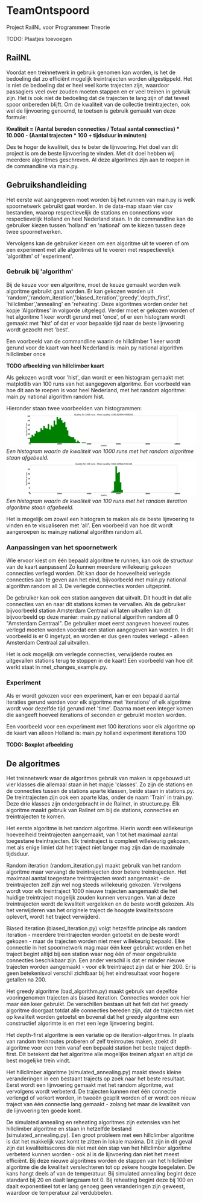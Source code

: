 # TeamOntspoord
Project RailNL voor Programmeer Theorie

TODO: Plaatjes toevoegen

## RailNL

Voordat een treinnetwerk in gebruik genomen kan worden, is het de bedoeling dat zo efficiënt mogelijk treintrajecten worden uitgestippeld. Het is niet de bedoeling dat er heel veel korte trajecten zijn, waardoor passagiers veel over zouden moeten stappen en er veel treinen in gebruik zijn. Het is ook niet de bedoeling dat de trajecten te lang zijn of dat teveel spoor onbereden blijft. Om de kwaliteit van de collectie treintrajecten, ook wel de lijnvoering genoemd, te toetsen is gebruik gemaakt van deze formule:

**Kwaliteit = (Aantal bereden connecties / Totaal aantal connecties) * 10.000 - (Aantal trajecten * 100 + tijdsduur in minuten)**

Des te hoger de kwaliteit, des te beter de lijnvoering. Het doel van dit project is om de beste lijnvoering te vinden. Met dit doel hebben wij meerdere algoritmes geschreven. Al deze algoritmes zijn aan te roepen in de commandline via main.py. 

## Gebruikshandleiding

Het eerste wat aangegeven moet worden bij het runnen van main.py is welk spoornetwerk gebruikt gaat worden. In de data-map staan vier csv bestanden, waarop respectievelijk de stations en connections voor respectievelijk Holland en heel Nederland staan. In de commandline kan de gebruiker kiezen tussen 'holland' en 'national' om te kiezen tussen deze twee spoornetwerken.

Vervolgens kan de gebruiker kiezen om een algoritme uit te voeren of om een experiment met alle algoritmes uit te voeren met respectievelijk 'algorithm' of 'experiment'.

### Gebruik bij 'algorithm'

Bij de keuze voor een algoritme, moet de keuze gemaakt worden welk algoritme gebruikt gaat worden. Er kan gekozen worden uit 'random','random_iteration','biased_iteration','greedy','depth_first', 'hillclimber','annealing' en 'reheating'. Deze algoritmes worden onder het kopje 'Algoritmes' in volgorde uitgelegd. Verder moet er gekozen worden of het algoritme 1 keer wordt gerund met 'once', of er een histogram wordt gemaakt met 'hist' of dat er voor bepaalde tijd naar de beste lijnvoering wordt gezocht met 'best'.

Een voorbeeld van de commandline waarin de hillclimber 1 keer wordt gerund voor de kaart van heel Nederland is: main.py national algorithm hillclimber once

**TODO afbeelding van hillclimber kaart**


Als gekozen wordt voor 'hist', dan wordt er een histogram gemaakt met matplotlib van 100 runs van het aangegeven algoritme. Een voorbeeld van hoe dit aan te roepen is voor heel Nederland, met het random algoritme: main.py national algorithm random hist.

Hieronder staan twee voorbeelden van histogrammen:
![Histogram van Random](docs/random_long_hist.png "Random_Hist")
*Een histogram waarin de kwaliteit van 1000 runs met het random algoritme staan afgebeeld.*
![Histogram van Random Iteration](docs/random_iteration_1000.png "Random_Iteration_Hist")
*Een histogram waarin de kwaliteit van 100 runs met het random iteration algoritme staan afgebeeld.*

Het is mogelijk om zowel een histogram te maken als de beste lijnvoering te vinden en te visualiseren met 'all'. Een voorbeeld van hoe dit wordt aangeroepen is: main.py national algorithm random all.

### Aanpassingen van het spoornetwerk

Wie ervoor kiest om één bepaald algoritme te runnen, kan ook de structuur van de kaart aanpassen! Zo kunnen meerdere willekeurig gekozen connecties verlegd worden. Dit kan door de hoeveelheid verlegde connecties aan te geven aan het eind, bijvoorbeeld met main.py national algorithm random all 3. De verlegde connecties worden uitgeprint.

De gebruiker kan ook een station aangeven dat uitvalt. Dit houdt in dat alle connecties van en naar dit stations komen te vervallen. Als de gebruiker bijvoorbeeld station Amsterdam Centraal wil laten uitvallen kan dit bijvoorbeeld op deze manier: main.py national algorithm random all 0 "Amsterdam Centraal". De gebruiker moet eerst aangeven hoeveel routes verlegd moeten worden voordat een station aangegeven kan worden. In dit voorbeeld is er 0 ingetypt, en worden er dus geen routes verlegd - alleen Amsterdam Centraal zal uitvallen.

Het is ook mogelijk om verlegde connecties, verwijderde routes en uitgevallen stations terug te stoppen in de kaart! Een voorbeeld van hoe dit werkt staat in rnet_changes_example.py. 

### Experiment

Als er wordt gekozen voor een experiment, kan er een bepaald aantal iteraties gerund worden voor elk algoritme met 'iterations' of elk algoritme wordt voor dezelfde tijd gerund met 'time'. Daarna moet een integer komen die aangeeft hoeveel iterations of seconden er gebruikt moeten worden.

Een voorbeeld voor een experiment met 100 iterations voor elk algoritme op de kaart van alleen Holland is: main.py holland experiment iterations 100

**TODO: Boxplot afbeelding**


## De algoritmes

Het treinnetwerk waar de algoritmes gebruik van maken is opgebouwd uit vier klasses die allemaal staan in het mapje 'classes'. Zo zijn de stations en de connecties tussen de stations aparte klassen, beide staan in stations.py. De treintrajecten zijn ook een aparte klas, onder de naam 'Train' in train.py. Deze drie klasses zijn ondergebracht in de Railnet, in structure.py. Elk algoritme maakt gebruik van Railnet om bij de stations, connecties en treintrajecten te komen.

Het eerste algoritme is het random algoritme. Hierin wordt een willekeurige hoeveelheid treintrajecten aangemaakt, van 1 tot het maximaal aantal toegestane treintrajecten. Elk treintraject is compleet willekeurig gekozen, met als enige limiet dat het traject niet langer mag zijn dan de maximale tijdsduur. 

Random iteration (random_iteration.py) maakt gebruik van het random algoritme maar vervangt de treintrajecten door betere treintrajecten. Het maximaal aantal toegestane treintrajecten wordt aangemaakt - de treintrajecten zelf zijn wel nog steeds willekeurig gekozen. Vervolgens wordt voor elk treintraject 1000 nieuwe trajecten aangemaakt die het huidige treintraject mogelijk zouden kunnen vervangen. Van al deze treintrajecten wordt de kwaliteit vergeleken en de beste wordt gekozen. Als het verwijderen van het originele traject de hoogste kwaliteitsscore oplevert, wordt het traject verwijderd. 

Biased iteration (biased_iteration.py) volgt hetzelfde principe als random iteration - meerdere treintrajecten worden getoetst en de beste wordt gekozen - maar de trajecten worden niet meer willekeurig bepaald. Elke connectie in het spoornetwerk mag maar één keer gebruikt worden en het traject begint altijd bij een station waar nog één of meer ongebruikte connecties beschikbaar zijn. Een ander verschil is dat er minder nieuwe trajecten worden aangemaakt - voor elk treintraject zijn dat er hier 200. Er is geen betekenisvol verschil zichtbaar bij het eindresultaat voor hogere getallen na 200.

Het greedy algoritme (bad_algorithm.py) maakt gebruik van dezelfde vooringenomen trajecten als biased iteration. Connecties worden ook hier maar één keer gebruikt. De verschillen bestaan uit het feit dat het greedy algoritme doorgaat totdat alle connecties bereden zijn, dat de trajecten niet op kwaliteit worden getoetst en bovenal dat het greedy algoritme een constructief algorimte is en met een lege lijnvoering begint.

Het depth-first algoritme is een variatie op de iteration-algoritmes. In plaats van random treinroutes proberen of zelf treinroutes maken, zoekt dit algoritme voor een trein vanaf een bepaald station het beste traject depth-first. Dit betekent dat het algoritme alle mogelijke treinen afgaat en altijd de best mogelijke trein vindt.

Het hillclimber algoritme (simulated_annealing.py) maakt steeds kleine veranderingen in een bestaant trajects op zoek naar het beste resultaat. Eerst wordt een lijnvoering gemaakt met het random algoritme, wat vervolgens wordt verbeterd. De trajecten kunnen met één connectie verlengd of verkort worden, in tweeën gesplit worden of er wordt een nieuw traject van één connectie lang gemaakt - zolang het maar de kwaliteit van de lijnvoering ten goede komt.

De simulated annealing en reheating algoritmes zijn extensies van het hillclimber algoritme en staan in hetzelfde bestand (simulated_annealing.py). Een groot probleem met een hillclimber algoritme is dat het makkelijk vast komt te zitten in lokale maxima. Dit zijn in dit geval zijn dat kwaliteitsscores die niet met één stap van het hillclimber algoritme verbeterd kunnen worden - ook al is de lijnvoering dan niet het meest efficiënt. Bij deze nieuwe algoritmes worden de stappen van het hillclimber algoritme die de kwaliteit verslechteren tot op zekere hoogte toegelaten. De kans hangt deels af van de temperatuur. Bij simulated annealing begint deze standard bij 20 en daalt langzaam tot 0. Bij reheating begint deze bij 100 en daalt exponentieel tot er lang genoeg geen veranderingen zijn geweest, waardoor de temperatuur zal verdubbelen.
